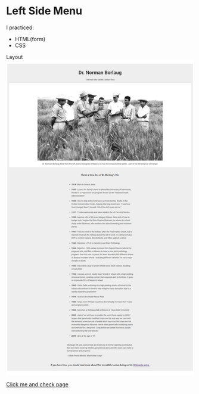 # Left Side Menu

I practiced:
* HTML(form)
* CSS

Layout 
![](images/freeCodeCamp-Tribute-Page.png)

[Click me and check page](https://tribute-page.freecodecamp.rocks/)